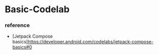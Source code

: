 # Basic-Codelab
### reference
- [Jetpack Compose basics]https://developer.android.com/codelabs/jetpack-compose-basics#0
